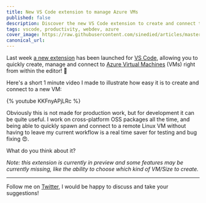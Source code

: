 ```yaml
---
title: New VS Code extension to manage Azure VMs
published: false
description: Discover the new VS Code extension to create and connect to Azure VM easily with this 1-minute video!
tags: vscode, productivity, webdev, azure
cover_image: https://raw.githubusercontent.com/sinedied/articles/master/articles/vscode/vm-extension/assets/new-azure-vm-ext.png
canonical_url:
---
```


Last week [a new extension](https://marketplace.visualstudio.com/items?itemName=ms-azuretools.vscode-azurevirtualmachines&WT.mc_id=devto-blog-yolasors) has been launched for [VS Code](https://code.visualstudio.com?WT.mc_id=devto-blog-yolasors), allowing you to quickly create, manage and connect to [Azure Virtual Machines](https://azure.microsoft.com/free/virtual-machines/?WT.mc_id=devto-blog-yolasors) (VMs) right from within the editor! 🎉

Here's a short 1 minute video I made to illustrate how easy it is to create and connect to a new VM:

{% youtube KKFnyAPjLRc %}

Obviously this is not made for production work, but for development it can be quite useful. I work on cross-platform OSS packages all the time, and being able to quickly spawn and connect to a remote Linux VM without having to leave my current workflow is a real time saver for testing and bug fixing 😍.

What do you think about it?

*Note: this extension is currently in preview and some features may be currently missing, like the ability to choose which kind of VM/Size to create.*

---

Follow me on [Twitter](http://twitter.com/sinedied), I would be happy to discuss and take your suggestions!
